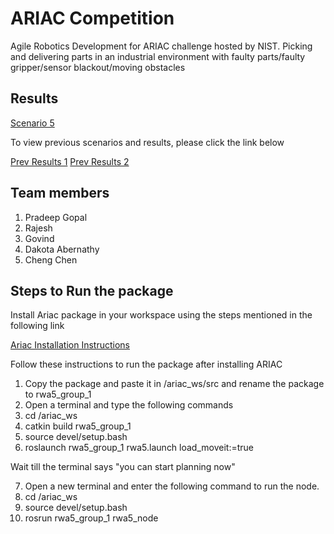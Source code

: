 # ARIAC Competition

Agile Robotics Development for ARIAC challenge hosted by NIST. Picking and delivering parts in an industrial environment with faulty parts/faulty gripper/sensor blackout/moving obstacles

## Results
[Scenario 5](https://youtu.be/OBoudhBBgK8)

To view previous scenarios and results, please click the link below

[Prev Results 1](https://github.com/Pradeep-Gopal/ARIAC---Agile-Software-Development-for-Robots)
[Prev Results 2](https://github.com/Pradeep-Gopal/ARIAC_Agile_SoftDev_for_Industrial_Robots)

## Team members
1. Pradeep Gopal
2. Rajesh 
3. Govind
4. Dakota Abernathy
5. Cheng Chen

## Steps to Run the package

Install Ariac package in your workspace using the steps mentioned in the following link

[Ariac Installation Instructions](https://github.com/usnistgov/ARIAC/blob/master/wiki/tutorials/installation.md)


Follow these instructions to run the package after installing ARIAC

1. Copy the package and paste it in /ariac_ws/src and rename the package to rwa5_group_1
2. Open a terminal and type the following commands
3. cd /ariac_ws
4. catkin build rwa5_group_1
5. source devel/setup.bash
6. roslaunch rwa5_group_1 rwa5.launch load_moveit:=true

Wait till the terminal says "you can start planning now"

7. Open a new terminal and enter the following command to run the node.
8. cd /ariac_ws
9. source devel/setup.bash
10. rosrun rwa5_group_1 rwa5_node


